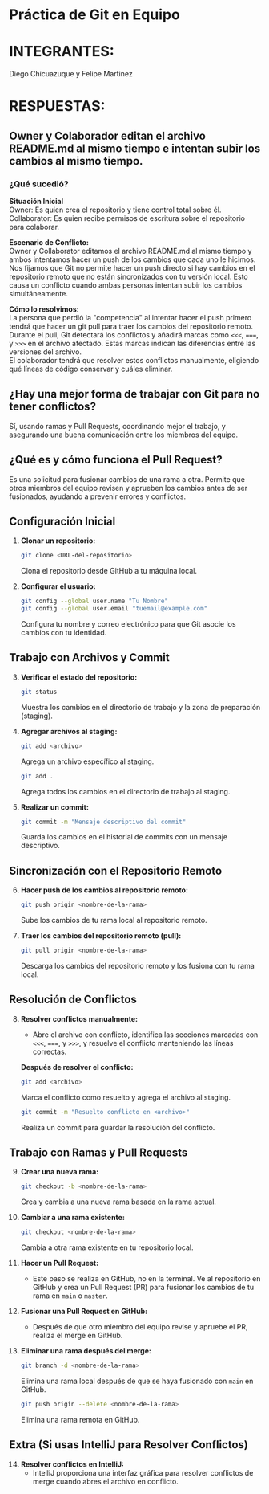 
# Práctica de Git en Equipo
# INTEGRANTES: 
Diego Chicuazuque y Felipe Martinez

# RESPUESTAS:
## Owner y Colaborador editan el archivo README.md al mismo tiempo e intentan subir los cambios al mismo tiempo.

### ¿Qué sucedió?
**Situación Inicial**  
Owner: Es quien crea el repositorio y tiene control total sobre él.  
Collaborator: Es quien recibe permisos de escritura sobre el repositorio para colaborar.

**Escenario de Conflicto:**  
Owner y Collaborator editamos el archivo README.md al mismo tiempo y ambos intentamos hacer un push de los cambios que cada uno le hicimos.  
Nos fijamos que Git no permite hacer un push directo si hay cambios en el repositorio remoto que no están sincronizados con tu versión local. Esto causa un conflicto cuando ambas personas intentan subir los cambios simultáneamente.

**Cómo lo resolvimos:**  
La persona que perdió la "competencia" al intentar hacer el push primero tendrá que hacer un git pull para traer los cambios del repositorio remoto.  
Durante el pull, Git detectará los conflictos y añadirá marcas como `<<<`, `===`, y `>>>` en el archivo afectado. Estas marcas indican las diferencias entre las versiones del archivo.  
El colaborador tendrá que resolver estos conflictos manualmente, eligiendo qué líneas de código conservar y cuáles eliminar.

## ¿Hay una mejor forma de trabajar con Git para no tener conflictos?
Sí, usando ramas y Pull Requests, coordinando mejor el trabajo, y asegurando una buena comunicación entre los miembros del equipo.

## ¿Qué es y cómo funciona el Pull Request?
Es una solicitud para fusionar cambios de una rama a otra. Permite que otros miembros del equipo revisen y aprueben los cambios antes de ser fusionados, ayudando a prevenir errores y conflictos.
## Configuración Inicial
1. **Clonar un repositorio:**
   ```bash
   git clone <URL-del-repositorio>
   ```
   Clona el repositorio desde GitHub a tu máquina local.

2. **Configurar el usuario:**
   ```bash
   git config --global user.name "Tu Nombre"
   git config --global user.email "tuemail@example.com"
   ```
   Configura tu nombre y correo electrónico para que Git asocie los cambios con tu identidad.

## Trabajo con Archivos y Commit
3. **Verificar el estado del repositorio:**
   ```bash
   git status
   ```
   Muestra los cambios en el directorio de trabajo y la zona de preparación (staging).

4. **Agregar archivos al staging:**
   ```bash
   git add <archivo>
   ```
   Agrega un archivo específico al staging.
   ```bash
   git add .
   ```
   Agrega todos los cambios en el directorio de trabajo al staging.

5. **Realizar un commit:**
   ```bash
   git commit -m "Mensaje descriptivo del commit"
   ```
   Guarda los cambios en el historial de commits con un mensaje descriptivo.

## Sincronización con el Repositorio Remoto
6. **Hacer push de los cambios al repositorio remoto:**
   ```bash
   git push origin <nombre-de-la-rama>
   ```
   Sube los cambios de tu rama local al repositorio remoto.

7. **Traer los cambios del repositorio remoto (pull):**
   ```bash
   git pull origin <nombre-de-la-rama>
   ```
   Descarga los cambios del repositorio remoto y los fusiona con tu rama local.

## Resolución de Conflictos
8. **Resolver conflictos manualmente:**
   - Abre el archivo con conflicto, identifica las secciones marcadas con `<<<`, `===`, y `>>>`, y resuelve el conflicto manteniendo las líneas correctas.
   
   **Después de resolver el conflicto:**
   ```bash
   git add <archivo>
   ```
   Marca el conflicto como resuelto y agrega el archivo al staging.
   ```bash
   git commit -m "Resuelto conflicto en <archivo>"
   ```
   Realiza un commit para guardar la resolución del conflicto.

## Trabajo con Ramas y Pull Requests
9. **Crear una nueva rama:**
   ```bash
   git checkout -b <nombre-de-la-rama>
   ```
   Crea y cambia a una nueva rama basada en la rama actual.

10. **Cambiar a una rama existente:**
    ```bash
    git checkout <nombre-de-la-rama>
    ```
    Cambia a otra rama existente en tu repositorio local.

11. **Hacer un Pull Request:**
    - Este paso se realiza en GitHub, no en la terminal. Ve al repositorio en GitHub y crea un Pull Request (PR) para fusionar los cambios de tu rama en `main` o `master`.

12. **Fusionar una Pull Request en GitHub:**
    - Después de que otro miembro del equipo revise y apruebe el PR, realiza el merge en GitHub.

13. **Eliminar una rama después del merge:**
    ```bash
    git branch -d <nombre-de-la-rama>
    ```
    Elimina una rama local después de que se haya fusionado con `main` en GitHub.
    ```bash
    git push origin --delete <nombre-de-la-rama>
    ```
    Elimina una rama remota en GitHub.

## Extra (Si usas IntelliJ para Resolver Conflictos)
14. **Resolver conflictos en IntelliJ:**
    - IntelliJ proporciona una interfaz gráfica para resolver conflictos de merge cuando abres el archivo en conflicto.


